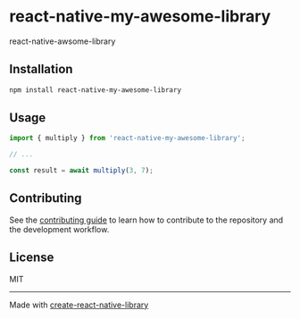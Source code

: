 # react-native-my-awesome-library

react-native-awsome-library

## Installation

```sh
npm install react-native-my-awesome-library
```

## Usage


```js
import { multiply } from 'react-native-my-awesome-library';

// ...

const result = await multiply(3, 7);
```


## Contributing

See the [contributing guide](CONTRIBUTING.md) to learn how to contribute to the repository and the development workflow.

## License

MIT

---

Made with [create-react-native-library](https://github.com/callstack/react-native-builder-bob)
